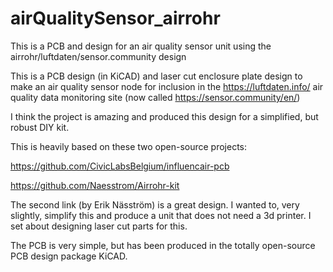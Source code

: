 # airQualitySensor_airrohr
This is a PCB and design for an air quality sensor unit using the airrohr/luftdaten/sensor.community design

This is a PCB design (in KiCAD) and laser cut enclosure plate design to make an air quality sensor node for inclusion in the https://luftdaten.info/ air quality data monitoring site (now called https://sensor.community/en/)

I think the project is amazing and produced this design for a simplified, but robust DIY kit.

This is heavily based on these two open-source projects:

https://github.com/CivicLabsBelgium/influencair-pcb

https://github.com/Naesstrom/Airrohr-kit

The second link (by Erik Näsström) is a great design. I wanted to, very slightly, simplify this and produce a unit that does not need a 3d printer. I set about designing laser cut parts for this.

The PCB is very simple, but has been produced in the totally open-source PCB design package KiCAD.

